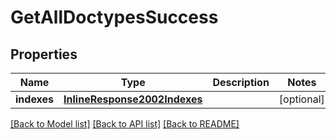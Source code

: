 # GetAllDoctypesSuccess

## Properties
Name | Type | Description | Notes
------------ | ------------- | ------------- | -------------
**indexes** | [**InlineResponse2002Indexes**](InlineResponse2002Indexes.md) |  | [optional] 

[[Back to Model list]](../README.md#documentation-for-models) [[Back to API list]](../README.md#documentation-for-api-endpoints) [[Back to README]](../README.md)



